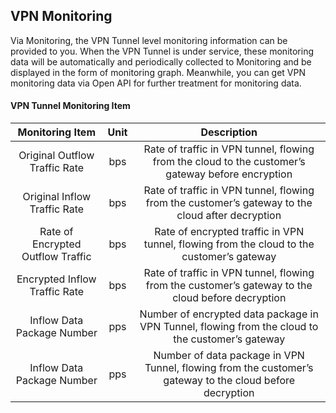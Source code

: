 ## VPN Monitoring
Via Monitoring, the VPN Tunnel level monitoring information can be provided to you. When the VPN Tunnel is under service, these monitoring data will be automatically and periodically collected to Monitoring and be displayed in the form of monitoring graph. Meanwhile, you can get VPN monitoring data via Open API for further treatment for monitoring data.

#### VPN Tunnel Monitoring Item

| Monitoring Item | Unit | Description |
|:---:|:---:|:---:|
| Original Outflow Traffic Rate | bps | Rate of traffic in VPN tunnel, flowing from the cloud to the customer’s gateway before encryption |
| Original Inflow Traffic Rate | bps | Rate of traffic in VPN tunnel, flowing from the customer’s gateway to the cloud after decryption |
| Rate of Encrypted Outflow Traffic | bps | Rate of encrypted traffic in VPN tunnel, flowing from the cloud to the customer’s gateway |
| Encrypted Inflow Traffic Rate | bps | Rate of traffic in VPN tunnel, flowing from the customer’s gateway to the cloud before decryption |
| Inflow Data Package Number | pps | Number of encrypted data package in VPN Tunnel, flowing from the cloud to the customer’s gateway |
| Inflow Data Package Number | pps | Number of data package in VPN Tunnel, flowing from the customer’s gateway to the cloud before decryption |

